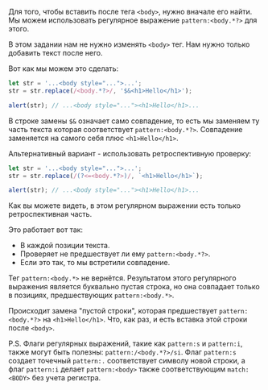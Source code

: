 
Для того, чтобы вставить после тега `<body>`, нужно вначале его найти. Мы можем использовать регулярное выражение `pattern:<body.*?>` для этого.

В этом задании нам не нужно изменять `<body>` тег. Нам нужно только добавить текст после него.

Вот как мы можем это сделать:

```js run
let str = '...<body style="...">...';
str = str.replace(/<body.*?>/, '$&<h1>Hello</h1>');

alert(str); // ...<body style="..."><h1>Hello</h1>...
```

В строке замены `$&` означает само совпадение, то есть мы заменяем ту часть текста которая соответствует `pattern:<body.*?>`. Совпадение заменяется на самого себя плюс `<h1>Hello</h1>`.

Альтернативный вариант - использовать ретроспективную проверку:

```js run
let str = '...<body style="...">...';
str = str.replace(/(?<=<body.*?>)/, `<h1>Hello</h1>`);

alert(str); // ...<body style="..."><h1>Hello</h1>...
```

Как вы можете видеть, в этом регулярном выражении есть только ретроспективная часть.

Это работает вот так:
- В каждой позиции текста.
- Проверяет не предшествует ли ему `pattern:<body.*?>`.
- Если это так, то мы встретили совпадение.

Тег `pattern:<body.*>` не вернётся. Результатом этого регулярного выражения является буквально пустая строка, но она совпадает только в позициях, предшествующих `pattern:<body.*>`.

Происходит замена "пустой строки", которая предшествует `pattern:<body.*?>` на `<h1>Hello</h1>`. Что, как раз, и есть вставка этой строки после `<body>`.

P.S. Флаги регулярных выражений, такие как `pattern:s` и `pattern:i`, также могут быть полезны: `pattern:/<body.*?>/si`. Флаг `pattern:s` создает точечный `pattern:.` соответствует символу новой строки, а флаг `pattern:i` делает `pattern:<body>` также соответствующим `match:<BODY>` без учета регистра.
